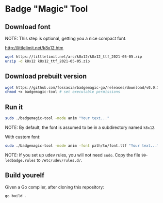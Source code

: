 # Badge "Magic" Tool

## Download font

NOTE: This step is optional, getting you a nice compact font.

http://littlelimit.net/k8x12.htm

```sh
wget https://littlelimit.net/arc/k8x12/k8x12_ttf_2021-05-05.zip
unzip -d k8x12 k8x12_ttf_2021-05-05.zip
```

## Download prebuilt version

```sh
wget https://github.com/fossasia/badgemagic-go/releases/download/v0.0.10/badgemagic-tool
chmod +x badgemagic-tool # set executable permissions
```

## Run it

```sh
sudo ./badgemagic-tool -mode anim "Your text..."
```

NOTE: By default, the font is assumed to be in a subdirectory named `k8x12`.

With custom font:

```sh
sudo ./badgemagic-tool -mode anim -font path/to/font.ttf "Your text..."
```

NOTE: If you set up udev rules, you will not need `sudo`.
Copy the file `99-ledbadge.rules` to `/etc/udev/rules.d/`.

## Build yourelf

Given a Go compiler, after cloning this repository:

```sh
go build .
```
